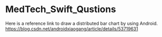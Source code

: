 # MedTech_Swift_Qustions

Here is a reference link to draw a distributed bar chart by using Android. 
https://blog.csdn.net/androidxiaogang/article/details/53719631
